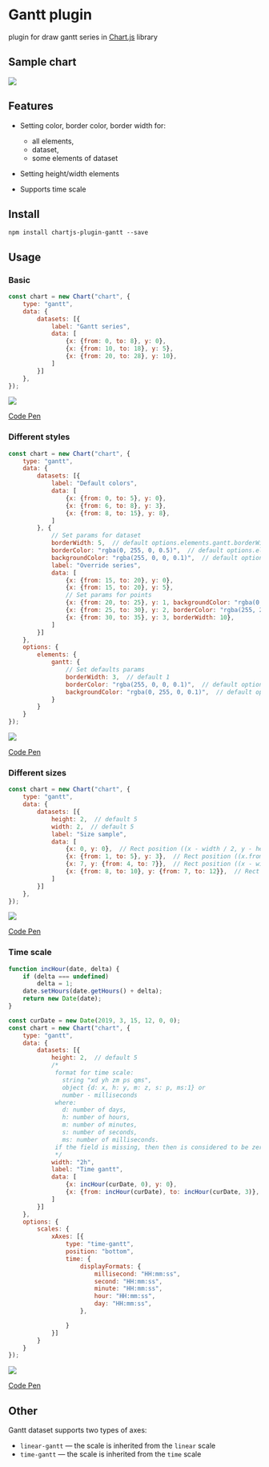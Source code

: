 # Gantt plugin
plugin for draw gantt series in [Chart.js](https://www.chartjs.org/) library

## Sample chart

![](pic/basic.png)

## Features

+ Setting color, border color, border width for:
  + all elements,
  + dataset,
  + some elements of dataset
  
+ Setting height/width elements
+ Supports time scale 

## Install

```
npm install chartjs-plugin-gantt --save
```
 
## Usage

### Basic

```javascript
const chart = new Chart("chart", {
    type: "gantt",
    data: {
        datasets: [{
            label: "Gantt series",
            data: [
                {x: {from: 0, to: 8}, y: 0},
                {x: {from: 10, to: 18}, y: 5},
                {x: {from: 20, to: 28}, y: 10},
            ]
        }]
    },
});
```

![](pic/basic.png)

[Code Pen](https://codepen.io/anton-shchyrov/pen/VRGjxV)

### Different styles

```javascript
const chart = new Chart("chart", {
    type: "gantt",
    data: {
        datasets: [{
            label: "Default colors",
            data: [
                {x: {from: 0, to: 5}, y: 0},
                {x: {from: 6, to: 8}, y: 3},
                {x: {from: 8, to: 15}, y: 8},
            ]
        }, {
            // Set params for dataset
            borderWidth: 5,  // default options.elements.gantt.borderWidth
            borderColor: "rgba(0, 255, 0, 0.5)",  // default options.elements.gantt.borderColor
            backgroundColor: "rgba(255, 0, 0, 0.1)",  // default options.elements.gantt.backgroundColor
            label: "Override series",
            data: [
                {x: {from: 15, to: 20}, y: 0},
                {x: {from: 15, to: 20}, y: 5},
                // Set params for points
                {x: {from: 20, to: 25}, y: 1, backgroundColor: "rgba(0, 0, 255, 0.1)"},
                {x: {from: 25, to: 30}, y: 2, borderColor: "rgba(255, 255, 0, 0.5)"},
                {x: {from: 30, to: 35}, y: 3, borderWidth: 10},
            ]
        }]
    },
    options: {
        elements: {
            gantt: {
                // Set defaults params
                borderWidth: 3,  // default 1
                borderColor: "rgba(255, 0, 0, 0.1)",  // default options.defaultColor
                backgroundColor: "rgba(0, 255, 0, 0.1)",  // default options.defaultColor
            }
        }
    }
});
```

![](pic/styles.png)
  
[Code Pen](https://codepen.io/anton-shchyrov/pen/RdYGRw)

### Different sizes

```javascript
const chart = new Chart("chart", {
    type: "gantt",
    data: {
        datasets: [{
            height: 2,  // default 5
            width: 2,  // default 5
            label: "Size sample",
            data: [
                {x: 0, y: 0},  // Rect position ((x - width / 2, y - height / 2), (x + width / 2, y + height / 2))
                {x: {from: 1, to: 5}, y: 3},  // Rect position ((x.from, y - height / 2), (x.to, y + height / 2))
                {x: 7, y: {from: 4, to: 7}},  // Rect position ((x - width / 2, y.from), (x + width / 2, y.to))
                {x: {from: 8, to: 10}, y: {from: 7, to: 12}},  // Rect position ((x.from, y.from), (x.to, y.to))
            ]
        }]
    },
});
```

![](pic/sizes.png)

[Code Pen](https://codepen.io/anton-shchyrov/pen/WmgGjO)

### Time scale

```javascript
function incHour(date, delta) {
    if (delta === undefined)
        delta = 1;
    date.setHours(date.getHours() + delta);
    return new Date(date);
}

const curDate = new Date(2019, 3, 15, 12, 0, 0);
const chart = new Chart("chart", {
    type: "gantt",
    data: {
        datasets: [{
            height: 2,  // default 5
            /*
             format for time scale:
               string "xd yh zm ps qms",
               object {d: x, h: y, m: z, s: p, ms:1} or
               number - milliseconds
             where:
               d: number of days,
               h: number of hours,
               m: number of minutes,
               s: number of seconds,
               ms: number of milliseconds.
             if the field is missing, then then is considered to be zero
             */
            width: "2h",
            label: "Time gantt",
            data: [
                {x: incHour(curDate, 0), y: 0},
                {x: {from: incHour(curDate), to: incHour(curDate, 3)}, y: 3},
            ]
        }]
    },
    options: {
        scales: {
            xAxes: [{
                type: "time-gantt",
                position: "bottom",
                time: {
                    displayFormats: {
                        millisecond: "HH:mm:ss",
                        second: "HH:mm:ss",
                        minute: "HH:mm:ss",
                        hour: "HH:mm:ss",
                        day: "HH:mm:ss",
                    },

                }
            }]
        }
    }
});
```

![](pic/time.png)

[Code Pen](https://codepen.io/anton-shchyrov/pen/aMamEM)

## Other

Gantt dataset supports two types of axes:
+ `linear-gantt` &mdash; the scale is inherited from the `linear` scale
+ `time-gantt` &mdash; the scale is inherited from the `time` scale

